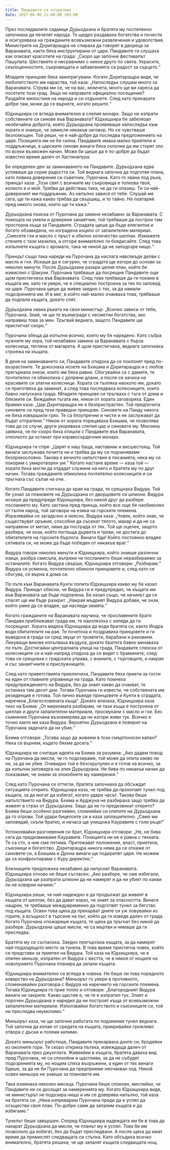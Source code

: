 ```yaml
---
title: Пандавите са отпратени
date: 2017-06-06 21:40:00 +03:00
---
```


През последвалите седмици Дурьодхана и братята му постепенно започнаха да печелят народа. Те щедро раздаваха богатства и почести и осигуряваха на гражданите всевъзможни развлечения и удоволствия. Министрите на Дхритаращра не спираха да говорят в двореца за Варанавата, както бяха инструктирани от царя. Пандавите ги слушаха как описват красотите на града: „Скоро ще започне фестивалът Пашупата. Шествието е несравнимо с никое друго по света. Украсите, скъпоценностите, съкровищата и забавленията са радост за сърцето.“

Младите принцове бяха заинтригувани. Когато Дхритаращра видя, че любопитството им нараства, той каза: „Напоследък слушам много за Варанавата. Струва ми се, че на вас, момчета, много ще ви хареса да посетите този град. Защо не направите официално посещение? Раздайте милостиня на народа и си отдъхнете. След като прекарате добре там, може да се върнете, когато решите.“

Юдхищхира се вгледа внимателно в слепия монарх. Защо не изпрати собствените си синове във Варанавата? Юдхищхира бе забелязал необичайна доброта, която Дурьодхана проявяваше напоследък към хората и знаеше, че замисля някакъв заговор. Но се чувстваше безпомощен. Той реши, че е най-добре да последва предложението на царя. Позицията им не бе силна. Пандавите имаха малко приятели и поддръжници, а царските синове винаги бяха склонни да им сторят зло по всеки възможен начин. Може би щеше да е по-добре да бъдат известно време далеч от Хастинапура.

Бе определен ден за заминаването на Пандавите. Дурьодхана едва успяваше да скрие радостта си. Той веднага започна да подготвя плана, като повика доверения си съветник, Пурочана. Като го хвана под ръка, принцът каза: „Този свят с всичките му съкровища е толкова твой, колкото е и мой. Трябва да действаш така, че да ги опазиш. Ти си най-довереният ми поддръжник. Аз напълно завися от тебе. Слушай ме сега, ще ти кажа какво трябва да свършиш, и то тайно. Не повтаряй пред никого онова, което ще ти кажа.“

Дурьодхана поиска от Пурочана да замине незабавно за Варанавата. С помощта на умели и доверени занаятчии, той трябваше да построи там просторна къща за Пандавите. Сградата щеше да бъде елегантна и богато обзаведена, но изградена изцяло от запалителен материал. „Смесете гхи и масло с пръст и обилно количество шеллак. Измажете стените с тази мазилка, а отгоре внимателно ги боядисайте. След това изпълнете къщата с аромати, така че никой да не заподозре нищо.“

Принцът също така нареди на Пурочана да наслага навсякъде делви с масло и гхи. Искаше да е сигурен, че сградата ще изгори до основи за няколко минути. После Дурьодхана разкри целия план, който бе измислил с Шакуни. Пурочана трябваше да посрещне Пандавите още щом пристигнеха във Варанавата. След това трябваше да ги покани в къщата им, като ги увери, че е специално построена за тях по заповед на царя. Пурочана щеше да живее заедно с тях, за да намали подозренията им. И в миг, в който най-малко очакваха това, трябваше да подпали къщата, докато спят.

Дурьодхана хвана ръката на своя министър: „Всичко зависи от тебе, Пурочана. Знай, че ще те възнаградя с несметни богатства, ако направиш това за мен. Тръгвай веднага, защото Пандавите ще пристигнат скоро.“

Пурочана обеща да изпълни всичко, което му бе наредено. Като събра нужните му хора, той незабавно замина за Варанавата с бърза колесница, теглена от магарета. А щом пристигнаха, веднага започнаха строежа на къщата.

В деня на заминаването си, Пандавите отидоха да се поклонят пред по-възрастните. Те докоснаха нозете на Бхишма и Дхритаращра и с любов прегърнаха онези, които им бяха равни. Сбогувайки се с дамите, те почтително ги обиколиха с допрени длани, а после се качиха на красивите си златни колесници. Хората се тълпяха наоколо им, докато се приготвяха да заминат, а след това последваха колесниците, които бавно напускаха града. Младите принцове си тръгваха с тъга от дома и близките си. Виждайки тъгата им, някои от хората заговориха. Един брамин каза: „Цар Дхритаращра не е безпристрастен. Той предпочита синовете си пред тези праведни принцове. Синовете на Панду никога не биха извършили грях. Те са безупречни и чисти и не заслужават да бъдат отпратени.“ Някои от хората порицаваха Бхишма, че позволява това да се случи, други укоряваха слепия цар и синовете му. Мнозина заявиха, че по-скоро биха отишли с Пандавите във Варанавата, отколкото да останат при коравосърдечния монарх.

Юдхищхира ги спря: „Царят е наш баща, наставник и висшестоящ. Той винаги заслужава почитта ни и трябва да му се подчиняваме безпрекословно. Такова е вечното напътствие в писанията; нека му се покорим с умиротворен ум.“ Когато настане време — каза той — хората биха могли да отдадат служене на него и братята му по друг начин. Тогава гражданите обиколиха почтително колесниците и си тръгнаха със сълзи на очи.

Когато Пандавите стигнаха до края на града, те срещнаха Видура. Той бе узнал за плановете на Дурьодхана от дворцовите си шпиони. Видура искаше да предупреди Юдхищхира, без никой друг да разбере посланието му. Като застана пред принца, който все още бе наобиколен от тълпи народ, той заговори на езика на горските племена. Изразявайки се загадъчно и неясно, Видура каза: „Човек, който знае, че съществуват оръжия, способни да съсекат тялото, макар и да не са направени от метал, няма да пострада от тях. Той ще оцелее, защото разбира, че онзи, който поглъща дървета и треви, не достига до обитателите на горските бърлоги. Винаги бди! Който постоянно владее сетивата си, не може да бъде победен от никакъв враг.“

Видура говори няколко минути и Юдхищхира, който знаеше различни езици, разбра смисъла, въпреки че посланието беше неразбираемо за останалите. Когато Видура свърши, Юдхищхира отговори: „Разбирам.“ Видура се усмихна, почтително обиколи принцовете и, след като се сбогува, се върна в дома си.

По пътя към Варанавата Кунти попита Юдхищхира какво му бе казал Видура. Принцът обясни, че Видура ги е предупредил, че къщата им във Варанавата ще бъде подпалена. Бе казал също, че начинът да се спасят ще им бъде разкрит. „Накрая мъдрият Видура добави, че онзи, който умее да се владее, ще наследи земята.“

Когато гражданите на Варанавата научиха, че прославените братя Пандави приближават града им, те наизлязоха с хиляди да ги посрещнат. Хората видяха Юдхищхира да води братята си, както Индра води обитателите на рая. Те почетоха и поздравиха принцовете и ги въведоха в града си сред звуци от тромпети, барабани и раковини. Ликуващи викове изпълваха въздуха, докато братята бавно минаваха по пътя. Достигайки централната улица на града, Пандавите слязоха от колесниците си и най-напред отидоха да се видят с брамините; след това се срещнаха с градската управа, с воините, с търговците, а накрая и със занаятчиите и прислужниците.

След като приветствията приключиха, Пандавите бяха приети за гости на един от главните управници на града. Като помнеха предупреждението на Видура, без да знаят какво да очакват, те останаха там десет дни. Тогава Пурочана ги извести, че собствената им резиденция е готова. Той лично въведе принцовете и Кунти в сградата, наречена „Благословената къща“. Докато влизаха, Юдхищхира каза тихо на Бхима: „От миризмата разбирам, че тази къща е построена от шеллак и други запалителни материали, просмукани с масло и гхи. Без съмнение Пурочана възнамерява да ни изгори живи тук. Всичко е точно както ми каза Видура. Вероятно Дурьодхана е поверил на Пурочана задачата да ни убие.“

Бхима отговори: „Тогава защо да живеем в този смъртоносен капан? Нека се върнем, където бяхме досега.“

Юдхищхира не считаше идеята на Бхима за разумна: „Ако дадем повод на Пурочана да мисли, че го подозираме, той може да опита какво ли не, за да ни убие. Очевидно той е безскрупулен и е готов на всичко, за да изпълни заповедта на злия Дурьодхана. Не бива по никакъв начин да показваме, че знаем за злокобните му намерения.“

След като Пурочана се оттегли, братята започнаха да обсъждат ситуацията открито. Юдхищхира каза, че трябва да прокопаят тунел под къщата, за да могат да избягат, когато удари часът. Такова беше напътствието на Видура. Бхима и Арджуна не разбираха защо трябва да живеят в страх от Дурьодхана. Защо да не го предизвикат открито? Бхима беше особено разгневен, спомняйки си опитите на Дурьодхана да го отрови. Той удари бицепсите си и каза заплашително: „Само ми заповядай, скъпи братко, и начаса ще унищожа Кауравите с голи ръце!“

Успокоявайки разгневения си брат, Юдхищхира отговори: „Не, не бива сега да предизвикваме Кауравите. Позицията ни не е равна с тяхната. Те са сто, а ние сме петима. Притежават положение, власт, приятели, съюзници и богатство. Дхритаращра никога няма да се откаже от синовете си, а Бхишма и Дрона винаги ще подкрепят царя. Не можем да се конфронтираме с Куру директно.“

Близнаците предложиха незабавно да напуснат Варанавата. Юдхищхира отново не беше съгласен: „Ако разбере, че сме избягали, Дурьодхана ще разпрати шпиони да ни намерят и да ни убият по какви ли не коварни начини.“

Юдхищхира реши, че най-надеждно е да продължат да живеят в къщата от шеллак, без да дават израз, че знаят за опасността. Винаги нащрек, те трябваше междувременно да подготвят тунел за бягство под къщата. Освен това щяха да прекарват дните си уж ловувайки из горите, а всъщност в търсене на път, който да ги изведе далеч от града. Когато Пурочана опожареше къщата, те щяха да тръгнат без никой да разбере. Дурьодхана щеше мисли, че са мъртви и нямаше да ги преследва.

Братята му се съгласиха. Заедно претърсиха къщата, за да намерят най-подходящото място за тунела. В това време пристигна човек, който се представи за приятел на Видура. Той каза на Юдхищхира, че е опитен миньор, изпратен от Видура с вестта, че в някоя от нощите на новолунието Пурочана планира да запали къщата.

Юдхищхира внимателно се вгледа в човека. Не беше ли това поредното коварство на Дурьодхана? Миньорът го увери в противното, споменавайки разговора с Видура на наречието на горските племена. Тогава Юдхищхира го прие топло и отговори: „Благородният Видура винаги ни закриля. Какво щастие е, че те е изпратил тук. Злият и порочен Дурьодхана е наредил да ни построят къща от всевъзможни запалителни материали. Използвайки богатството и съюзниците си, той ни преследва неумолимо.“

Миньорът каза, че ще започне работата по подземния тунел веднага. Той започна да копае от средата на къщата, прикривайки грижливо отвора с дъски и големи килими.

Докато миньорът работеше, Пандавите прекарваха дните си, бродейки из околните гори. Те скоро откриха пътека, извеждаща далеч от Варанавата през джунглата. Живеейки в къщата, братята даваха вид пред Пурочана, че са спокойни и щастливи, за да не събудят подозренията му, но нощем спяха въоръжени, а един от тях винаги бдеше, за да не би Пурочана да предприеме неочакван ход. Никой освен миньора не знаеше за плановете им.

Така изминаха няколко месеца. Пурочана беше спокоен, мислейки, че Пандавите не се досещат за намеренията му. Когато Юдхищхира видя, че министърът не подозира нищо и им се доверява напълно, той каза на братята си: „Нека изпреварим Пурочана преди да е успял да осъществи своя план. По-добре сами да запалим къщата и да избягаме.“

Тунелът беше завършен. Според Юдхищхира надеждата им бе в това да накарат Дурьодхана да мисли, че планът му е успял. Това би им позволило да избягат, без да бъдат преследвани. А после щяха да имат време да премислят следващата си стъпка. Като обсъдиха всичко внимателно, братята решиха, че ще запалят къщата следващата нощ.